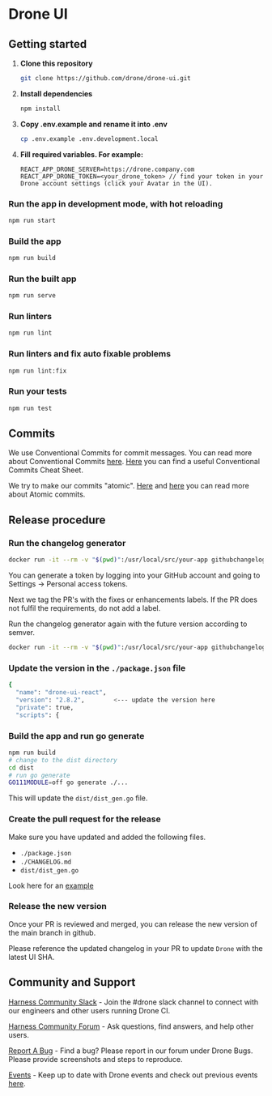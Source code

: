 # Drone UI

## Getting started

1. **Clone this repository**

   ```bash
   git clone https://github.com/drone/drone-ui.git
   ```

2. **Install dependencies**

   ```bash
   npm install
   ```

3. **Copy .env.example and rename it into .env**

   ```bash
   cp .env.example .env.development.local
   ```

4. **Fill required variables. For example:**

   ```text
   REACT_APP_DRONE_SERVER=https://drone.company.com
   REACT_APP_DRONE_TOKEN=<your_drone_token> // find your token in your Drone account settings (click your Avatar in the UI).
   ```

### Run the app in development mode, with hot reloading

```bash
npm run start
```

### Build the app

```bash
npm run build
```

### Run the built app

```bash
npm run serve
```

### Run linters

```bash
npm run lint
```

### Run linters and fix auto fixable problems

```bash
npm run lint:fix
```

### Run your tests

```bash
npm run test
```

## Commits

We use Conventional Commits for commit messages. You can read more about Conventional Commits [here](https://www.conventionalcommits.org/en/v1.0.0/). [Here](https://cheatography.com/albelop/cheat-sheets/conventional-commits/) you can find a useful Conventional Commits Cheat Sheet.

We try to make our commits "atomic". [Here](https://www.freshconsulting.com/atomic-commits/) and [here](https://en.wikipedia.org/wiki/Atomic_commit) you can read more about Atomic commits.

## Release procedure

### Run the changelog generator

```BASH
docker run -it --rm -v "$(pwd)":/usr/local/src/your-app githubchangeloggenerator/github-changelog-generator -u drone -p drone-ui -t <secret github token>
```

You can generate a token by logging into your GitHub account and going to Settings -> Personal access tokens.

Next we tag the PR's with the fixes or enhancements labels. If the PR does not fulfil the requirements, do not add a label.

Run the changelog generator again with the future version according to semver.

```BASH
docker run -it --rm -v "$(pwd)":/usr/local/src/your-app githubchangeloggenerator/github-changelog-generator -u drone -p drone-ui -t <secret token> --future-release v1.0.0
```

### Update the version in the `./package.json` file

```BASH
{
  "name": "drone-ui-react",
  "version": "2.8.2",        <--- update the version here
  "private": true,
  "scripts": {
```

### Build the app and run go generate

```BASH
npm run build
# change to the dist directory
cd dist
# run go generate
GO111MODULE=off go generate ./...
```

This will update the `dist/dist_gen.go` file.

### Create the pull request for the release

Make sure you have updated and added the following files.

* `./package.json`
* `./CHANGELOG.md`
* `dist/dist_gen.go`

Look here for an [example](https://github.com/drone/drone-ui/pull/420)

### Release the new version

Once your PR is reviewed and merged, you can release the new version of the main branch in github.

Please reference the updated changelog in your PR to update `Drone` with the latest UI SHA.

## Community and Support

[Harness Community Slack](https://join.slack.com/t/harnesscommunity/shared_invite/zt-y4hdqh7p-RVuEQyIl5Hcx4Ck8VCvzBw) - Join the #drone slack channel to connect with our engineers and other users running Drone CI.

[Harness Community Forum](https://community.harness.io/) - Ask questions, find answers, and help other users.

[Report A Bug](https://community.harness.io/c/bugs/17) - Find a bug? Please report in our forum under Drone Bugs. Please provide screenshots and steps to reproduce. 

[Events](https://www.meetup.com/harness/) - Keep up to date with Drone events and check out previous events [here](https://www.youtube.com/watch?v=Oq34ImUGcHA&list=PLXsYHFsLmqf3zwelQDAKoVNmLeqcVsD9o).